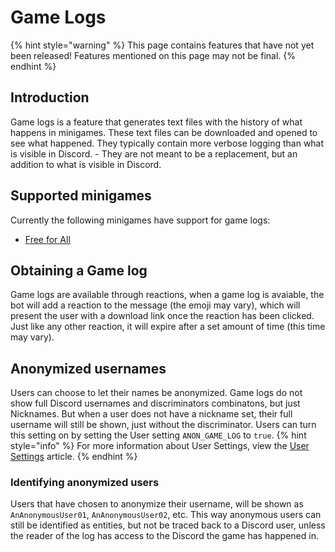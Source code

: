 # Game Logs 

{% hint style="warning" %}
This page contains features that have not yet been released! Features mentioned on this page may not be final.
{% endhint %}

## Introduction
Game logs is a feature that generates text files with the history of what happens in minigames. These text files can be downloaded and opened to see what happened. They typically contain more verbose logging than what is visible in Discord. - They are not meant to be a replacement, but an addition to what is visible in Discord.

## Supported minigames
Currently the following minigames have support for game logs:
* [Free for All](/Minigames/free-for-all.md)

## Obtaining a Game log
Game logs are available through reactions, when a game log is avaiable, the bot will add a reaction to the message (the emoji may vary), which will present the user with a download link once the reaction has been clicked. Just like any other reaction, it will expire after a set amount of time (this time may vary).

## Anonymized usernames
Users can choose to let their names be anonymized. Game logs do not show full Discord usernames and discriminators combinatons, but just Nicknames. But when a user does not have a nickname set, their full username will still be shown, just without the discriminator.
Users can turn this setting on by setting the User setting `ANON_GAME_LOG` to `true`.
{% hint style="info" %}
For more information about User Settings, view the [User Settings](/Features/user-settings.md) article.
{% endhint %}

### Identifying anonymized users
Users that have chosen to anonymize their username, will be shown as `AnAnonymousUser01`, `AnAnonymousUser02`, etc. This way anonymous users can still be identified as entities, but not be traced back to a Discord user, unless the reader of the log has access to the Discord the game has happened in.
